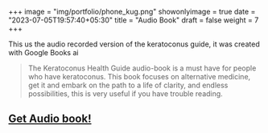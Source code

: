 +++
image = "img/portfolio/phone_kug.png"
showonlyimage = true
date = "2023-07-05T19:57:40+05:30"
title = "Audio Book"
draft = false
weight = 7
+++

This us the audio recorded version of the keratoconus guide, it was created with Google Books ai

<!--more-->

>The Keratoconus Health Guide audio-book is a must have for people who have keratoconus. This book focuses on alternative medicine, get it and embark on the path to a life of clarity, and endless possibilities, this is very useful if you have trouble reading.


[Get Audio book!](https://shop.heribertorangel.com/b/TH5mN) 
---